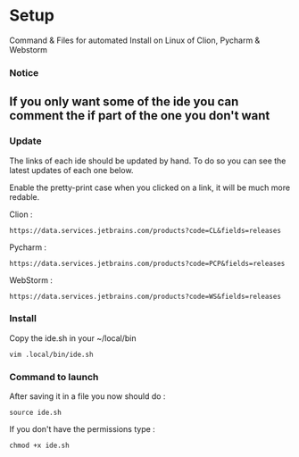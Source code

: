 # Setup
Command &amp; Files for automated Install on Linux of Clion, Pycharm &amp; Webstorm

### Notice

If you only want some of the ide you can comment the if part of the one you don't want
---
### Update

The links of each ide should be updated by hand. To do so you can see the latest updates of each one below.

Enable the pretty-print case when you clicked on a link, it will be much more redable. 

Clion :
```
https://data.services.jetbrains.com/products?code=CL&fields=releases
```

Pycharm :
```
https://data.services.jetbrains.com/products?code=PCP&fields=releases
```

WebStorm :
```
https://data.services.jetbrains.com/products?code=WS&fields=releases
```

### Install
Copy the ide.sh in your ~/local/bin 

```
vim .local/bin/ide.sh
```

### Command to launch

After saving it in a file you now should do :
```
source ide.sh
```
If you don't have the permissions type :

```
chmod +x ide.sh
```
